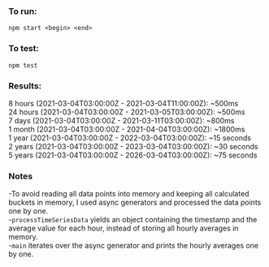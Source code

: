 ### To run:
```
npm start <begin> <end>
```

### To test:
```
npm test
```

### Results:
8 hours (2021-03-04T03:00:00Z - 2021-03-04T11:00:00Z): ~500ms<br>
24 hours (2021-03-04T03:00:00Z - 2021-03-05T03:00:00Z): ~500ms<br>
7 days (2021-03-04T03:00:00Z - 2021-03-11T03:00:00Z): ~800ms<br>
1 month (2021-03-04T03:00:00Z - 2021-04-04T03:00:00Z): ~1800ms<br>
1 year (2021-03-04T03:00:00Z - 2022-03-04T03:00:00Z): ~15 seconds<br>
2 years (2021-03-04T03:00:00Z - 2023-03-04T03:00:00Z): ~30 seconds<br>
5 years (2021-03-04T03:00:00Z - 2026-03-04T03:00:00Z): ~75 seconds<br>

### Notes
-To avoid reading all data points into memory and keeping all calculated buckets in memory, I used async generators and processed the data points one by one.<br>
-```processTimeSeriesData``` yields an object containing the timestamp and the average value for each hour, instead of storing all hourly averages in memory.<br> -```main``` iterates over the async generator and prints the hourly averages one by one.<br>
